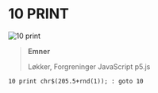 # 10 PRINT

![10 print](https://i0.wp.com/digitalsouls.com/wp/wp-content/uploads/2014/07/10print504.gif)

> **Emner**
>
> Løkker, 
> Forgreninger
> JavaScript
> p5.js



````basic
10 print chr$(205.5+rnd(1)); : goto 10
````

